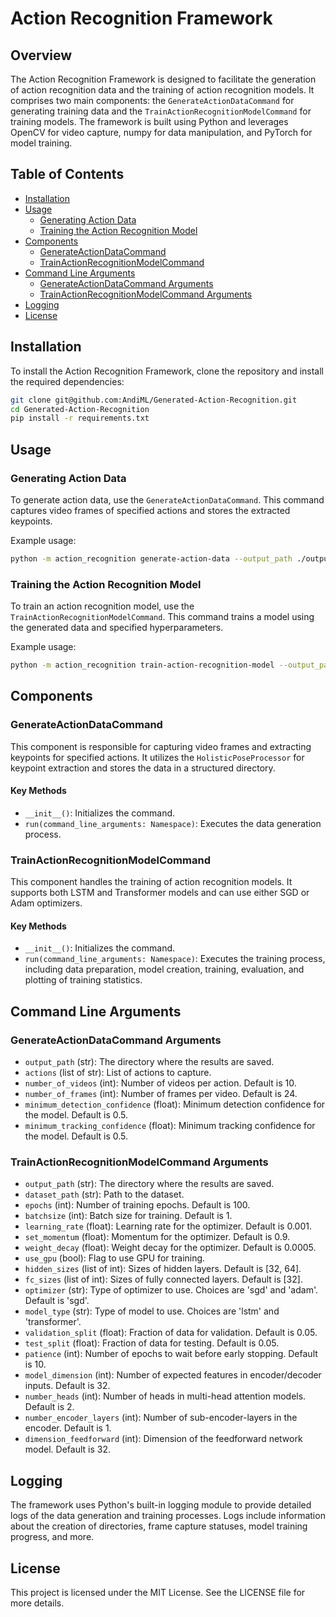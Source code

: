 # Action Recognition Framework

## Overview
The Action Recognition Framework is designed to facilitate the generation of action recognition data and the training of action recognition models. It comprises two main components: the `GenerateActionDataCommand` for generating training data and the `TrainActionRecognitionModelCommand` for training models. The framework is built using Python and leverages OpenCV for video capture, numpy for data manipulation, and PyTorch for model training.

## Table of Contents
- [Installation](#installation)
- [Usage](#usage)
  - [Generating Action Data](#generating-action-data)
  - [Training the Action Recognition Model](#training-the-action-recognition-model)
- [Components](#components)
  - [GenerateActionDataCommand](#generateactiondatacommand)
  - [TrainActionRecognitionModelCommand](#trainactionrecognitionmodelcommand)
- [Command Line Arguments](#command-line-arguments)
  - [GenerateActionDataCommand Arguments](#generateactiondatacommand-arguments)
  - [TrainActionRecognitionModelCommand Arguments](#trainactionrecognitionmodelcommand-arguments)
- [Logging](#logging)
- [License](#license)

## Installation
To install the Action Recognition Framework, clone the repository and install the required dependencies:
```bash
git clone git@github.com:AndiML/Generated-Action-Recognition.git
cd Generated-Action-Recognition
pip install -r requirements.txt
```

## Usage

### Generating Action Data
To generate action data, use the `GenerateActionDataCommand`. This command captures video frames of specified actions and stores the extracted keypoints.

Example usage:
```bash
python -m action_recognition generate-action-data --output_path ./output --actions wave,clap --number_of_videos 10 --number_of_frames 24 --minimum_detection_confidence 0.5 --minimum_tracking_confidence 0.5
```

### Training the Action Recognition Model
To train an action recognition model, use the `TrainActionRecognitionModelCommand`. This command trains a model using the generated data and specified hyperparameters.

Example usage:
```bash
python -m action_recognition train-action-recognition-model --output_path ./output --dataset_path ./output/user_data --epochs 100 --batchsize 1 --learning_rate 0.001 --optimizer adam --use_gpu
```

## Components

### GenerateActionDataCommand
This component is responsible for capturing video frames and extracting keypoints for specified actions. It utilizes the `HolisticPoseProcessor` for keypoint extraction and stores the data in a structured directory.

#### Key Methods
- `__init__()`: Initializes the command.
- `run(command_line_arguments: Namespace)`: Executes the data generation process.

### TrainActionRecognitionModelCommand
This component handles the training of action recognition models. It supports both LSTM and Transformer models and can use either SGD or Adam optimizers.

#### Key Methods
- `__init__()`: Initializes the command.
- `run(command_line_arguments: Namespace)`: Executes the training process, including data preparation, model creation, training, evaluation, and plotting of training statistics.

## Command Line Arguments

### GenerateActionDataCommand Arguments
- `output_path` (str): The directory where the results are saved.
- `actions` (list of str): List of actions to capture.
- `number_of_videos` (int): Number of videos per action. Default is 10.
- `number_of_frames` (int): Number of frames per video. Default is 24.
- `minimum_detection_confidence` (float): Minimum detection confidence for the model. Default is 0.5.
- `minimum_tracking_confidence` (float): Minimum tracking confidence for the model. Default is 0.5.

### TrainActionRecognitionModelCommand Arguments
- `output_path` (str): The directory where the results are saved.
- `dataset_path` (str): Path to the dataset.
- `epochs` (int): Number of training epochs. Default is 100.
- `batchsize` (int): Batch size for training. Default is 1.
- `learning_rate` (float): Learning rate for the optimizer. Default is 0.001.
- `set_momentum` (float): Momentum for the optimizer. Default is 0.9.
- `weight_decay` (float): Weight decay for the optimizer. Default is 0.0005.
- `use_gpu` (bool): Flag to use GPU for training.
- `hidden_sizes` (list of int): Sizes of hidden layers. Default is [32, 64].
- `fc_sizes` (list of int): Sizes of fully connected layers. Default is [32].
- `optimizer` (str): Type of optimizer to use. Choices are 'sgd' and 'adam'. Default is 'sgd'.
- `model_type` (str): Type of model to use. Choices are 'lstm' and 'transformer'.
- `validation_split` (float): Fraction of data for validation. Default is 0.05.
- `test_split` (float): Fraction of data for testing. Default is 0.05.
- `patience` (int): Number of epochs to wait before early stopping. Default is 10.
- `model_dimension` (int): Number of expected features in encoder/decoder inputs. Default is 32.
- `number_heads` (int): Number of heads in multi-head attention models. Default is 2.
- `number_encoder_layers` (int): Number of sub-encoder-layers in the encoder. Default is 1.
- `dimension_feedforward` (int): Dimension of the feedforward network model. Default is 32.

## Logging
The framework uses Python's built-in logging module to provide detailed logs of the data generation and training processes. Logs include information about the creation of directories, frame capture statuses, model training progress, and more.

## License
This project is licensed under the MIT License. See the LICENSE file for more details.

